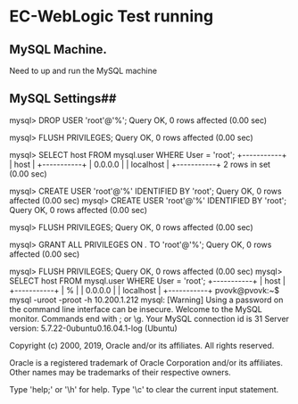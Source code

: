 EC-WebLogic Test running
============

## MySQL Machine. ##
Need to up and run the MySQL machine

## MySQL Settings##

mysql> DROP USER 'root'@'%';
Query OK, 0 rows affected (0.00 sec)

mysql> FLUSH PRIVILEGES;
Query OK, 0 rows affected (0.00 sec)

mysql> SELECT host FROM mysql.user WHERE User = 'root';
+-----------+
| host      |
+-----------+
| 0.0.0.0   |
| localhost |
+-----------+
2 rows in set (0.00 sec)

mysql> CREATE USER 'root'@'%' IDENTIFIED BY 'root';
Query OK, 0 rows affected (0.00 sec)
mysql> CREATE USER 'root'@'%' IDENTIFIED BY 'root';
Query OK, 0 rows affected (0.00 sec)

mysql> FLUSH PRIVILEGES;
Query OK, 0 rows affected (0.00 sec)

mysql> GRANT ALL PRIVILEGES ON *.* TO 'root'@'%';
Query OK, 0 rows affected (0.00 sec)

mysql> FLUSH PRIVILEGES;
Query OK, 0 rows affected (0.00 sec)
mysql> SELECT host FROM mysql.user WHERE User = 'root';
+-----------+
| host      |
+-----------+
| %         |
| 0.0.0.0   |
| localhost |
+-----------+
pvovk@pvovk:~$ mysql -uroot -proot -h 10.200.1.212
mysql: [Warning] Using a password on the command line interface can be insecure.
Welcome to the MySQL monitor.  Commands end with ; or \g.
Your MySQL connection id is 31
Server version: 5.7.22-0ubuntu0.16.04.1-log (Ubuntu)

Copyright (c) 2000, 2019, Oracle and/or its affiliates. All rights reserved.

Oracle is a registered trademark of Oracle Corporation and/or its
affiliates. Other names may be trademarks of their respective
owners.

Type 'help;' or '\h' for help. Type '\c' to clear the current input statement.
